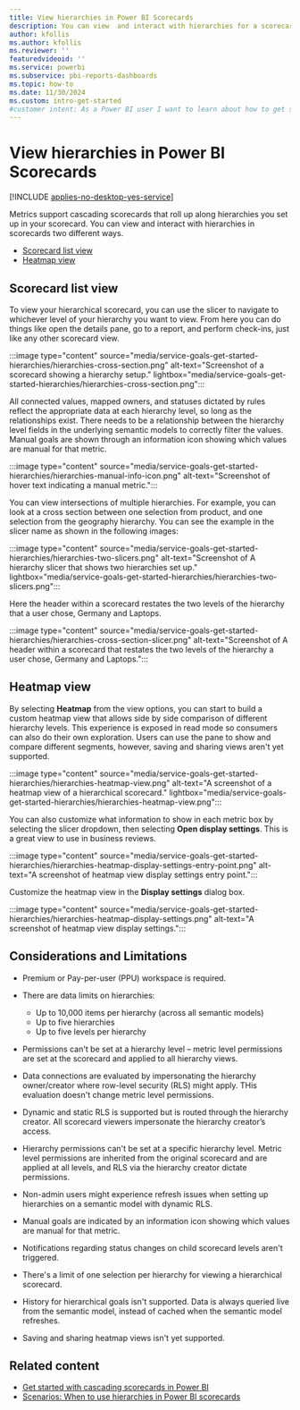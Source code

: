 ```yaml
---
title: View hierarchies in Power BI Scorecards
description: You can view  and interact with hierarchies for a scorecard two different ways.
author: kfollis
ms.author: kfollis
ms.reviewer: ''
featuredvideoid: ''
ms.service: powerbi
ms.subservice: pbi-reports-dashboards
ms.topic: how-to
ms.date: 11/30/2024
ms.custom: intro-get-started
#customer intent: As a Power BI user I want to learn about how to get started with hierarchies in Power BI.
---
```

# View hierarchies in Power BI Scorecards

[!INCLUDE [applies-no-desktop-yes-service](../includes/applies-no-desktop-yes-service.md)]

Metrics support cascading scorecards that roll up along hierarchies you set up in your scorecard. You can view and interact with hierarchies in scorecards two different ways.

- [Scorecard list view](#scorecard-list-view)
- [Heatmap view](#heatmap-view)

## Scorecard list view

To view your hierarchical scorecard, you can use the slicer to navigate to whichever level of your hierarchy you want to view. From here you can do things like open the details pane, go to a report, and perform check-ins, just like any other scorecard view.

:::image type="content" source="media/service-goals-get-started-hierarchies/hierarchies-cross-section.png" alt-text="Screenshot of a scorecard showing a hierarchy setup." lightbox="media/service-goals-get-started-hierarchies/hierarchies-cross-section.png":::

All connected values, mapped owners, and statuses dictated by rules reflect the appropriate data at each hierarchy level, so long as the relationships exist. There needs to be a relationship between the hierarchy level fields in the underlying semantic models to correctly filter the values. Manual goals are shown through an information icon showing which values are manual for that metric.

:::image type="content" source="media/service-goals-get-started-hierarchies/hierarchies-manual-info-icon.png" alt-text="Screenshot of hover text indicating a manual metric.":::

You can view intersections of multiple hierarchies. For example, you can look at a cross section between one selection from product, and one selection from the geography hierarchy. You can see the example in the slicer name as shown in the following images:

:::image type="content" source="media/service-goals-get-started-hierarchies/hierarchies-two-slicers.png" alt-text="Screenshot of A hierarchy slicer that shows two hierarchies set up." lightbox="media/service-goals-get-started-hierarchies/hierarchies-two-slicers.png":::

Here the header within a scorecard restates the two levels of the hierarchy that a user chose, Germany and Laptops.

:::image type="content" source="media/service-goals-get-started-hierarchies/hierarchies-cross-section-slicer.png" alt-text="Screenshot of A header within a scorecard that restates the two levels of the hierarchy a user chose, Germany and Laptops.":::

## Heatmap view

By selecting **Heatmap** from the view options, you can start to build a custom heatmap view that allows side by side comparison of different hierarchy levels. This experience is exposed in read mode so consumers can also do their own exploration. Users can use the pane to show and compare different segments, however, saving and sharing views aren't yet supported.

:::image type="content" source="media/service-goals-get-started-hierarchies/hierarchies-heatmap-view.png" alt-text="A screenshot of a heatmap view of a hierarchical scorecard." lightbox="media/service-goals-get-started-hierarchies/hierarchies-heatmap-view.png":::

You can also customize what information to show in each metric box by selecting the slicer dropdown, then selecting **Open display settings**. This is a great view to use in business reviews.

:::image type="content" source="media/service-goals-get-started-hierarchies/hierarchies-heatmap-display-settings-entry-point.png" alt-text="A screenshot of heatmap view display settings entry point.":::

Customize the heatmap view in the **Display settings** dialog box.

:::image type="content" source="media/service-goals-get-started-hierarchies/hierarchies-heatmap-display-settings.png" alt-text="A screenshot of heatmap view display settings.":::

## Considerations and Limitations

- Premium or Pay-per-user (PPU) workspace is required.
- There are data limits on hierarchies:

  - Up to 10,000 items per hierarchy (across all semantic models)
  - Up to five hierarchies
  - Up to five levels per hierarchy

- Permissions can't be set at a hierarchy level – metric level permissions are set at the scorecard and applied to all hierarchy views.
- Data connections are evaluated by impersonating the hierarchy owner/creator where row-level security (RLS) might apply. THis evaluation doesn't change metric level permissions.
- Dynamic and static RLS is supported but is routed through the hierarchy creator. All scorecard viewers impersonate the hierarchy creator’s access.
- Hierarchy permissions can't be set at a specific hierarchy level. Metric level permissions are inherited from the original scorecard and are applied at all levels, and RLS via the hierarchy creator dictate permissions.
- Non-admin users might experience refresh issues when setting up hierarchies on a semantic model with dynamic RLS.
- Manual goals are indicated by an information icon showing which values are manual for that metric.
- Notifications regarding status changes on child scorecard levels aren't triggered.
- There's a limit of one selection per hierarchy for viewing a hierarchical scorecard.
- History for hierarchical goals isn't supported. Data is always queried live from the semantic model, instead of cached when the semantic model refreshes.
- Saving and sharing heatmap views isn't yet supported.

## Related content

- [Get started with cascading scorecards in Power BI](service-goals-get-started-hierarchies.md)
- [Scenarios: When to use hierarchies in Power BI scorecards](service-goals-hierarchies-scenarios.md)